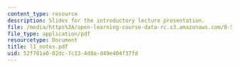 ```yaml
---
content_type: resource
description: Slides for the introductory lecture presentation.
file: /media/https%3A/open-learning-course-data-rc.s3.amazonaws.com/8-591j-systems-biology-fall-2004/52f781a002dc7c134d8ad49e404f37fd_l1_notes.pdf
file_type: application/pdf
resourcetype: Document
title: l1_notes.pdf
uid: 52f781a0-02dc-7c13-4d8a-d49e404f37fd
---
```

